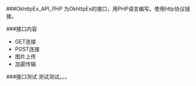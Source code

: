 ###OkhttpEx_API_PHP
为OkhttpEx的接口，用PHP语言编写。使用http协议链接。

###接口内容
* GET连接
* POST连接
* 图片上传
* 加密传输

###接口测试
测试测试。。。